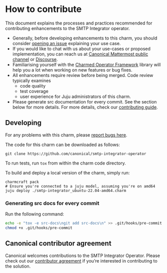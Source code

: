 # How to contribute

This document explains the processes and practices recommended for contributing enhancements to the SMTP Integrator operator.

* Generally, before developing enhancements to this charm, you should consider [opening an issue](https://github.com/canonical/smtp-integrator-operator/issues) explaining your use case.
* If you would like to chat with us about your use-cases or proposed implementation, you can reach us at [Canonical Mattermost public channel](https://chat.charmhub.io/charmhub/channels/charm-dev) or [Discourse](https://discourse.charmhub.io/).
* Familiarising yourself with the [Charmed Operator Framework](https://juju.is/docs/sdk) library will help you a lot when working on new features or bug fixes.
* All enhancements require review before being merged. Code review typically examines
  * code quality
  * test coverage
  * user experience for Juju administrators of this charm.
* Please generate src documentation for every commit. See the section below for more details.
For more details, check our [contributing guide](https://github.com/canonical/is-charms-contributing-guide/blob/main/CONTRIBUTING.md).

## Developing

For any problems with this charm, please [report bugs here](https://github.com/canonical/smtp-integrator-operator/issues).

The code for this charm can be downloaded as follows:

```
git clone https://github.com/canonical/smtp-integrator-operator
```

To run tests, run `tox` from within the charm code directory.

To build and deploy a local version of the charm, simply run:

```
charmcraft pack
# Ensure you're connected to a juju model, assuming you're on amd64
juju deploy ./smtp-integrator_ubuntu-22.04-amd64.charm
```

### Generating src docs for every commit

Run the following command:

```bash
echo -e "tox -e src-docs\ngit add src-docs\n" >> .git/hooks/pre-commit
chmod +x .git/hooks/pre-commit
```

## Canonical contributor agreement

Canonical welcomes contributions to the SMTP Integrator Operator. Please check out our [contributor agreement](https://ubuntu.com/legal/contributors) if you’re interested in contributing to the solution.
